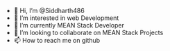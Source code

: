 - 👋 Hi, I’m @Siddharth486
- 👀 I’m interested in web Development
- 🌱 I’m currently  MEAN Stack Developer 
- 💞️ I’m looking to collaborate on MEAN Stack Projects
- 📫 How to reach me on github 


<!---
Siddharth486/Siddharth486 is a ✨ special ✨ repository because its `README.md` (this file) appears on your GitHub profile.
You can click the Preview link to take a look at your changes.
--->

